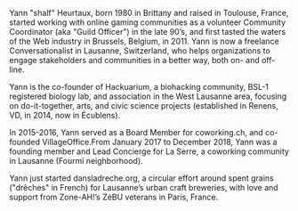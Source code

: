 Yann "shalf" Heurtaux, born 1980 in Brittany and raised in Toulouse, France, started working with online gaming communities as a volunteer Community Coordinator (aka "Guild Officer") in the late 90’s, and first tasted the waters of the Web industry in Brussels, Belgium, in 2011.
Yann is now a freelance Conversationalist in Lausanne, Switzerland, who helps organizations to engage stakeholders and communities in a better way, both on- and off-line.

Yann is the co-founder of Hackuarium, a biohacking community, BSL-1 registered biology lab, and association in the West Lausanne area, focusing on do-it-together, arts, and civic science projects (established in Renens, VD, in 2014, now in Écublens).

In 2015-2016, Yann served as a Board Member for coworking.ch, and co-founded VillageOffice.From January 2017 to December 2018, Yann was a founding member and Lead Concierge for La Serre, a coworking community in Lausanne (Fourmi neighborhood).

Yann just started dansladreche.org, a circular effort around spent grains ("drêches" in French) for Lausanne’s urban craft breweries, with love and support from Zone-AH!’s ZéBU veterans in Paris, France.
